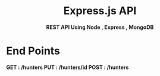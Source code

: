 <div align = Center , colour = Red>
    <h1> Express.js API</h1> 
   <strong> REST API Using Node , Express , MongoDB </strong>
</div>

# End Points 
 <strong> GET : /hunters </strong>
  <strong> PUT : /hunters/id </strong>
   <strong> POST : /hunters </strong>
